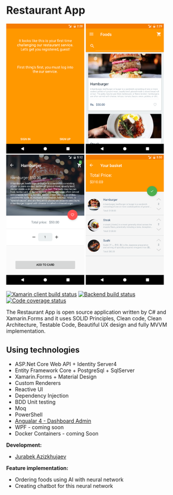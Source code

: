 # Restaurant App
<img src="art/1.png" width="210"/> <img src="art/2.png" width="210"/> <img src="art/3.png" width="210"/> <img src="art/4.png" width="210"/>

[![Xamarin client build status](https://ci.appveyor.com/api/projects/status/p29atu2ty3ih7thm/branch/develop?svg=true&pendingText=xamarin%20pending&passingText=xamarin&failingText=xamarin)](https://ci.appveyor.com/project/Jurabek/restaurant-manager-vwadp)
[![Backend build status](https://ci.appveyor.com/api/projects/status/4uh90c7u42d8aleo/branch/develop?svg=true&pendingText=backend%20pending&passingText=backend&failingText=backend)](https://ci.appveyor.com/project/Jurabek/restaurant-manager)
[![Code coverage status](https://codecov.io/gh/Jurabek/Restaurant-Manager/branch/develop/graph/badge.svg)](https://codecov.io/gh/Jurabek/Restaurant-Manager)

The Restaurant App is open source application written by C# and Xamarin.Forms and it uses SOLID Principles, Clean code, Clean Architecture, Testable Code, Beautiful UX design and fully MVVM implementation.

## Using technologies

* ASP.Net Core Web API + Identity Server4
* Entity Framework Core + PostgreSql + SqlServer
* Xamarin.Forms + Material Design
* Custom Renderers
* Reactive UI
* Dependency Injection
* BDD Unit testing
* Moq
* PowerShell
* [Angualar 4 - Dashboard Admin](https://github.com/Jurabek/Restaurant-Manager/tree/develop/Dashboard-Admin)
* WPF - coming soon
* Docker Containers - coming Soon

**Development:**

* [Jurabek Azizkhujaev](https://github.com/jurabek)

**Feature implementation:**

* Ordering foods using AI with neural network
* Creating chatbot for this neural network

